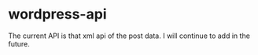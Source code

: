 wordpress-api
=============

The current API is that xml api of the post data. 
I will continue to add in the future.
